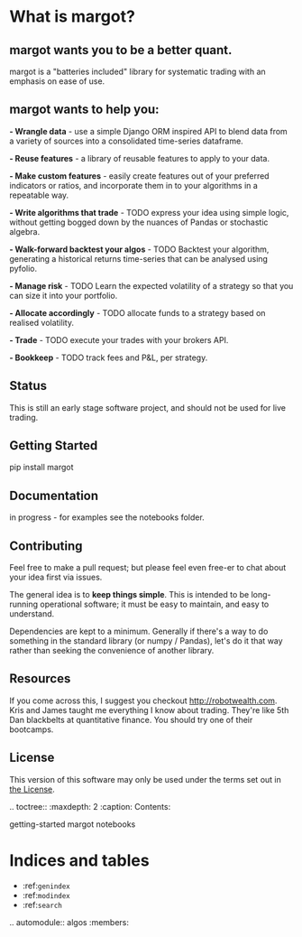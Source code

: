 # What is margot?

## margot wants you to be a better quant.

margot is a "batteries included" library for systematic trading with an emphasis on ease of use.

## margot wants to help you:

**- Wrangle data** - use a simple Django ORM inspired API to blend data from a variety of sources into a consolidated time-series dataframe.

**- Reuse features** - a library of reusable features to apply to your data.

**- Make custom features** - easily create features out of your preferred indicators or ratios, and incorporate them in to your algorithms in a repeatable way. 

**- Write algorithms that trade** - TODO express your idea using simple logic, without getting bogged down by the nuances of Pandas or stochastic algebra.

**- Walk-forward backtest your algos** - TODO Backtest your algorithm, generating a historical returns time-series that can be analysed using pyfolio.

**- Manage risk** - TODO Learn the expected volatility of a strategy so that you can size it into your portfolio.

**- Allocate accordingly** - TODO allocate funds to a strategy based on realised volatility.

**- Trade** - TODO execute your trades with your brokers API.

**- Bookkeep** - TODO track fees and P&L, per strategy.

## Status
This is still an early stage software project, and should not be used for live trading.

## Getting Started

pip install margot

## Documentation

in progress - for examples see the notebooks folder.

## Contributing
Feel free to make a pull request; but please feel even free-er to chat about your idea first via issues.

The general idea is to **keep things simple**. This is intended to be long-running operational software; it must be easy to maintain, and easy to understand.

Dependencies are kept to a minimum. Generally if there's a way to do something in the standard library (or numpy / Pandas), let's do it that way rather than seeking the convenience of another library. 

## Resources 

If you come across this, I suggest you checkout http://robotwealth.com. Kris and James taught me everything I know about trading. They're like 5th Dan blackbelts at quantitative finance. You should try one of their bootcamps.

## License
This version of this software may only be used under the terms set out in [the License](License.txt).


.. toctree::
   :maxdepth: 2
   :caption: Contents:
      
   getting-started
   margot
   notebooks

Indices and tables
==================

* :ref:`genindex`
* :ref:`modindex`
* :ref:`search`

.. automodule:: algos
  :members: